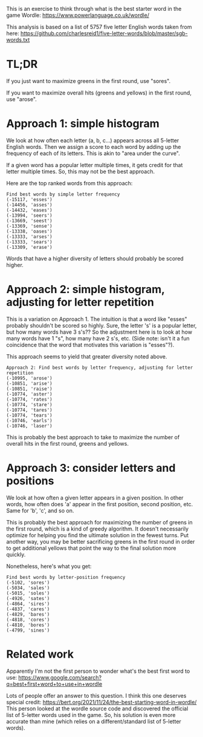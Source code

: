 This is an exercise to think through what is the best starter word in the game Wordle:
https://www.powerlanguage.co.uk/wordle/

This analysis is based on a list of 5757 five letter English words taken from here:
https://github.com/charlesreid1/five-letter-words/blob/master/sgb-words.txt

# TL;DR

If you just want to maximize greens in the first round, use "sores".

If you want to maximize overall hits (greens and yellows) in the first round, use "arose".

# Approach 1: simple histogram

We look at how often each letter (a, b, c...) appears across all 5-letter English words.  Then we assign a score to each word by adding up the frequency of each of its letters.  This is akin to "area under the curve".

If a given word has a popular letter multiple times, it gets credit for that letter multiple times.  So, this may not be the best approach.

Here are the top ranked words from this approach:
```
Find best words by simple letter frequency
(-15117, 'esses')
(-14456, 'asses')
(-14432, 'eases')
(-13994, 'seers')
(-13669, 'seest')
(-13369, 'sense')
(-13338, 'oases')
(-13333, 'arses')
(-13333, 'sears')
(-13309, 'erase')
```

Words that have a higher diversity of letters should probably be scored higher.

# Approach 2: simple histogram, adjusting for letter repetition

This is a variation on Approach 1.  The intuition is that a word like "esses" probably shouldn't be scored so highly.  Sure, the letter 's' is a popular letter, but how many words have 3 s's??  So the adjustment here is to look at how many words have 1 "s", how many have 2 s's, etc.  (Side note: isn't it a fun coincidence that the word that motivates this variation is "esses"?).

This approach seems to yield that greater diversity noted above.

```
Approach 2: Find best words by letter frequency, adjusting for letter repetition
(-10995, 'arose')
(-10851, 'arise')
(-10851, 'raise')
(-10774, 'aster')
(-10774, 'rates')
(-10774, 'stare')
(-10774, 'tares')
(-10774, 'tears')
(-10746, 'earls')
(-10746, 'laser')
```

This is probably the best approach to take to maximize the number of overall hits in the first round, greens and yellows.

# Approach 3: consider letters and positions

We look at how often a given letter appears in a given position.  In other words, how often does 'a' appear in the first position, second position, etc.  Same for 'b', 'c', and so on.

This is probably the best approach for maximizing the number of greens in the first round, which is a kind of greedy algorithm.  It doesn't necessarily optimize for helping you find the ultimate solution in the fewest turns.  Put another way, you may be better sacrificing greens in the first round in order to get additional yellows that point the way to the final solution more quickly.

Nonetheless, here's what you get:
```
Find best words by letter-position frequency
(-5102, 'sores')
(-5034, 'sales')
(-5015, 'soles')
(-4926, 'sates')
(-4864, 'sires')
(-4837, 'cares')
(-4829, 'bares')
(-4818, 'cores')
(-4810, 'bores')
(-4799, 'sines')
```

# Related work

Apparently I'm not the first person to wonder what's the best first word to use: https://www.google.com/search?q=best+first+word+to+use+in+wordle

Lots of people offer an answer to this question.  I think this one deserves special credit:
https://bert.org/2021/11/24/the-best-starting-word-in-wordle/
This person looked at the wordle source code and discovered the official list of 5-letter words used in the game.  So, his solution is even more accurate than mine (which relies on a different/standard list of 5-letter words).
